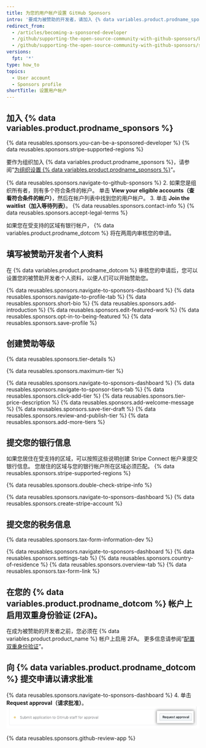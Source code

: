 ```yaml
---
title: 为您的用户帐户设置 GitHub Sponsors
intro: '要成为被赞助的开发者，请加入 {% data variables.product.prodname_sponsors %}、填写被赞助开发者个人资料、创建赞助等级、提交您的银行和税务信息并在您的 {% data variables.product.prodname_dotcom %} 帐户上启用双重身份验证。'
redirect_from:
  - /articles/becoming-a-sponsored-developer
  - /github/supporting-the-open-source-community-with-github-sponsors/becoming-a-sponsored-developer
  - /github/supporting-the-open-source-community-with-github-sponsors/setting-up-github-sponsors-for-your-user-account
versions:
  fpt: '*'
type: how_to
topics:
  - User account
  - Sponsors profile
shortTitle: 设置用户帐户
---
```


## 加入 {% data variables.product.prodname_sponsors %}

{% data reusables.sponsors.you-can-be-a-sponsored-developer %} {% data reusables.sponsors.stripe-supported-regions %}

要作为组织加入 {% data variables.product.prodname_sponsors %}，请参阅“[为组织设置 {% data variables.product.prodname_sponsors %}](/sponsors/receiving-sponsorships-through-github-sponsors/setting-up-github-sponsors-for-your-organization)”。

{% data reusables.sponsors.navigate-to-github-sponsors %}
2. 如果您是组织所有者，则有多个符合条件的帐户。 单击 **View your eligible accounts（查看符合条件的帐户）**，然后在帐户列表中找到您的用户帐户。
3. 单击 **Join the waitlist（加入等待列表）**。
{% data reusables.sponsors.contact-info %}
{% data reusables.sponsors.accept-legal-terms %}

如果您在受支持的区域有银行帐户， {% data variables.product.prodname_dotcom %} 将在两周内审核您的申请。

## 填写被赞助开发者个人资料

在 {% data variables.product.prodname_dotcom %} 审核您的申请后，您可以设置您的被赞助开发者个人资料，以便人们可以开始赞助您。

{% data reusables.sponsors.navigate-to-sponsors-dashboard %}
{% data reusables.sponsors.navigate-to-profile-tab %}
{% data reusables.sponsors.short-bio %}
{% data reusables.sponsors.add-introduction %}
{% data reusables.sponsors.edit-featured-work %}
{% data reusables.sponsors.opt-in-to-being-featured %}
{% data reusables.sponsors.save-profile %}

## 创建赞助等级

{% data reusables.sponsors.tier-details %}

{% data reusables.sponsors.maximum-tier %}

{% data reusables.sponsors.navigate-to-sponsors-dashboard %}
{% data reusables.sponsors.navigate-to-sponsor-tiers-tab %}
{% data reusables.sponsors.click-add-tier %}
{% data reusables.sponsors.tier-price-description %}
{% data reusables.sponsors.add-welcome-message %}
{% data reusables.sponsors.save-tier-draft %}
{% data reusables.sponsors.review-and-publish-tier %}
{% data reusables.sponsors.add-more-tiers %}

## 提交您的银行信息

如果您居住在受支持的区域，可以按照这些说明创建 Stripe Connect 帐户来提交银行信息。 您居住的区域与您的银行帐户所在区域必须匹配。 {% data reusables.sponsors.stripe-supported-regions %}

{% data reusables.sponsors.double-check-stripe-info %}

{% data reusables.sponsors.navigate-to-sponsors-dashboard %}
{% data reusables.sponsors.create-stripe-account %}

## 提交您的税务信息

{% data reusables.sponsors.tax-form-information-dev %}

{% data reusables.sponsors.navigate-to-sponsors-dashboard %}
{% data reusables.sponsors.settings-tab %}
{% data reusables.sponsors.country-of-residence %}
{% data reusables.sponsors.overview-tab %}
{% data reusables.sponsors.tax-form-link %}

## 在您的 {% data variables.product.prodname_dotcom %} 帐户上启用双重身份验证 (2FA)。

在成为被赞助的开发者之前，您必须在 {% data variables.product.product_name %} 帐户上启用 2FA。 更多信息请参阅“[配置双重身份验证](/articles/configuring-two-factor-authentication)”。

## 向 {% data variables.product.prodname_dotcom %} 提交申请以请求批准

{% data reusables.sponsors.navigate-to-sponsors-dashboard %}
4. 单击 **Request approval（请求批准）**。 ![请求批准按钮](/assets/images/help/sponsors/request-approval-button.png)

{% data reusables.sponsors.github-review-app %}
